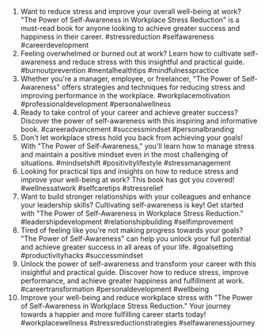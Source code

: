1. Want to reduce stress and improve your overall well-being at work? "The Power of Self-Awareness in Workplace Stress Reduction" is a must-read book for anyone looking to achieve greater success and happiness in their career. #stressreduction #selfawareness #careerdevelopment
2. Feeling overwhelmed or burned out at work? Learn how to cultivate self-awareness and reduce stress with this insightful and practical guide. #burnoutprevention #mentalhealthtips #mindfulnesspractice
3. Whether you're a manager, employee, or freelancer, "The Power of Self-Awareness" offers strategies and techniques for reducing stress and improving performance in the workplace. #workplacemotivation #professionaldevelopment #personalwellness
4. Ready to take control of your career and achieve greater success? Discover the power of self-awareness with this inspiring and informative book. #careeradvancement #successmindset #personalbranding
5. Don't let workplace stress hold you back from achieving your goals! With "The Power of Self-Awareness," you'll learn how to manage stress and maintain a positive mindset even in the most challenging of situations. #mindsetshift #positivitylifestyle #stressmanagement
6. Looking for practical tips and insights on how to reduce stress and improve your well-being at work? This book has got you covered! #wellnessatwork #selfcaretips #stressrelief
7. Want to build stronger relationships with your colleagues and enhance your leadership skills? Cultivating self-awareness is key! Get started with "The Power of Self-Awareness in Workplace Stress Reduction." #leadershipdevelopment #relationshipbuilding #selfimprovement
8. Tired of feeling like you're not making progress towards your goals? "The Power of Self-Awareness" can help you unlock your full potential and achieve greater success in all areas of your life. #goalsetting #productivityhacks #successmindset
9. Unlock the power of self-awareness and transform your career with this insightful and practical guide. Discover how to reduce stress, improve performance, and achieve greater happiness and fulfillment at work. #careertransformation #personaldevelopment #wellbeing
10. Improve your well-being and reduce workplace stress with "The Power of Self-Awareness in Workplace Stress Reduction." Your journey towards a happier and more fulfilling career starts today! #workplacewellness #stressreductionstrategies #selfawarenessjourney
